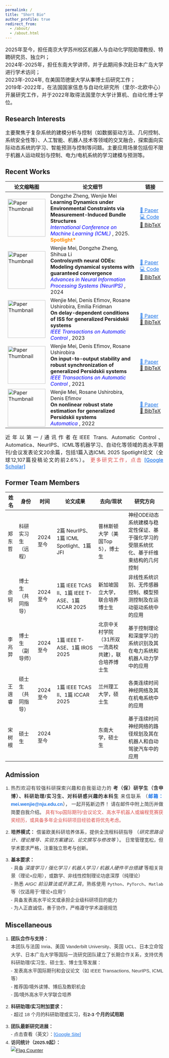 ```yaml
---
permalink: /
title: "Short Bio"
author_profile: true
redirect_from: 
  - /about/
  - /about.html
---
```




<div align="justify">
<p style="font-size:16px;">
2025年至今，担任南京大学苏州校区机器人与自动化学院助理教授、特聘研究员、独立PI；<br>
2024年-2025年，担任东南大学讲师，并于此期间多次赴日本广岛大学进行学术访问；<br>
2023年-2024年, 在美国范德堡大学从事博士后研究工作；<br>
2019年-2022年，在法国国家信息与自动化研究所（里尔-北欧中心）开展研究工作，并于2022年取得法国里尔大学计算机、自动化博士学位。
</p>
</div>


Research Interests
------
<div align="justify">
<p style="font-size:16px;">
主要聚焦于复杂系统的建模分析与控制（如数据驱动方法、几何控制、系统安全性等）、人工智能、机器人技术等领域的交叉融合，探索面向实际动态系统的学习、智能预测与控制等问题。主要应用场景包括但不限于机器人运动规划与控制、电力/电机系统的学习建模与预测等。
</p>
</div>




Recent Works
------
<table>
  <thead>
    <tr>
      <th>论文缩略图</th>
      <th>论文细节 </th>
      <th>链接</th>
    </tr>
  </thead>
  <tbody>
    <tr>
      <td><img src="/images/editing-talk.png" alt="Paper Thumbnail" width="120"></td>
      <td>
        Dongzhe Zheng, Wenjie Mei<br>
        <strong> Learning Dynamics under Environmental Constraints via Measurement-Induced Bundle Structures </strong><br>
       <em style="color:blue;">International Conference on Machine Learning (ICML) </em>, 2025. <span style="color:#FF8C00; font-weight:bold;">Spotlight*</span>
      </td>
      <td>
       <a href="https://arxiv.org/pdf/2505.19521" target="_blank" style="color:#1a73e8; text-decoration:underline;">📄 Paper</a> <br>
       <a href="https://github.com/ContinuumCoder/Measurement-Induced-Bundle-for-Learning-Dynamics/" target="_blank" style="color:#1a73e8; text-decoration:underline;">💻 Code</a> <br>
       <a href="files/bibtex1.bib" download>
         <span style="white-space:nowrap;">📑 BibTeX</span>
        </a>
      </td>
    </tr>
    <tr>
      <td><img src="/images/editing-talk.png" alt="Paper Thumbnail" width="120"></td>
      <td>
          Wenjie Mei, Dongzhe Zheng, Shihua Li<br>
        <strong> Controlsynth neural ODEs: Modeling dynamical systems with guaranteed convergence </strong><br>
        <em style="color:blue;"> Advances in Neural Information Processing Systems (NeurIPS) </em>, 2024
      </td>
      <td>
         <a href="https://proceedings.neurips.cc/paper_files/paper/2024/hash/b3b0ea507520e3db70f7219b59fd5fd9-Abstract-Conference.html" target="_blank" style="color:#1a73e8; text-decoration:underline;">📄 Paper</a> <br>
        <a href="https://github.com/ContinuumCoder/ControlSynth-Neural-ODE" target="_blank" style="color:#1a73e8; text-decoration:underline;">💻 Code</a> <br>
        <a href="files/bibtex2.bib" download>📑 BibTeX</a>
      </td>
    </tr>
     <tr>
      <td><img src="/images/editing-talk.png" alt="Paper Thumbnail" width="120"></td>
      <td>
          Wenjie Mei, Denis Efimov, Rosane Ushirobira, Emilia Fridman <br>
        <strong> On delay-dependent conditions of ISS for generalized Persidskii systems </strong><br>
        <em style="color:blue;"> IEEE Transactions on Automatic Control </em>, 2023
      </td>
      <td>
        <a href="https://inria.hal.science/hal-03749191/file/journal_time_delay_Pers_systems.pdf" target="_blank" style="color:#1a73e8; text-decoration:underline;">📄 Paper</a> <br>
        <a href="files/bibtex3.bib" download>📑 BibTeX</a>
      </td>
    </tr>
     <tr>
      <td><img src="/images/editing-talk.png" alt="Paper Thumbnail" width="120"></td>
      <td>
          Wenjie Mei, Denis Efimov, Rosane Ushirobira <br>
        <strong> On input-to-output stability and robust synchronization of generalized Persidskii systems </strong><br>
        <em style="color:blue;"> IEEE Transactions on Automatic Control </em>, 2021
      </td>
      <td>
        <a href="https://inria.hal.science/hal-03384183/document" target="_blank" style="color:#1a73e8; text-decoration:underline;">📄 Paper</a> <br>
        <a href="files/bibtex4.bib" download>📑 BibTeX</a>
      </td>
    </tr>
     <tr>
      <td><img src="/images/editing-talk.png" alt="Paper Thumbnail" width="120"></td>
      <td>
          Wenjie Mei, Rosane Ushirobira, Denis Efimov  <br>
        <strong> On nonlinear robust state estimation for generalized Persidskii systems </strong><br>
        <em style="color:blue;"> Automatica </em>, 2022
      </td>
      <td>
        <a href="https://www.sciencedirect.com/science/article/abs/pii/S0005109822002643" target="_blank" style="color:#1a73e8; text-decoration:underline;">📄 Paper</a> <br>
        <a href="files/bibtex5.bib" download>📑 BibTeX</a>
      </td>
    </tr>
  </tbody>
</table>

<div align="justify">
<p style="font-size:16px;">
近年以第一/通讯作者在IEEE Trans. Automatic Control、Automatica、NeurIPS、ICML等机器学习、自动化等领域的高水平期刊/会议发表论文20余篇，包括1篇入选ICML 2025 Spotlight论文（全球12,107篇投稿论文的前2.6%）。 <span style="color:#d9534f; font-weight: 500;"> 更多研究工作，点击 <a href="https://scholar.google.com/citations?user=1P8cYogAAAAJ&hl=zh-CN" target="_blank" style="color:#1a73e8; text-decoration:underline;">[Google Scholar]</a>  </span>
</p>
</div>


Former Team Members
------
<table>
  <thead>
    <tr>
      <th>姓名</th>
      <th>身份</th>
      <th>时间</th>
      <th>论文成果</th>
      <th>去向/现状</th>
      <th>研究方向</th>
    </tr>
  </thead>
  <tbody>
    <tr>
      <td>郑东哲</td>
      <td>科研实习生（远程）</td>
      <td>2024至今</td>
      <td>2篇 NeurIPS、1篇 ICML Spotlight、1篇 JFI</td>
      <td>普林斯顿大学（美国Top 5），博士生</td>
      <td>神经ODE动态系统建模与稳定性保证、基于强化学习的受限系统优化、基于纤维束结构的几何控制</td>
    </tr>
    <tr>
      <td>余轲</td>
      <td>博士生（共同指导）</td>
      <td>2024至今</td>
      <td>1篇 IEEE TCAS II、1篇 IEEE T-ASE、1篇 ICCAR 2025</td>
      <td>新加坡国立大学，联合培养博士生 </td>
      <td>非线性系统识别、无传感器控制、模型预测控制及在运动驱动系统中的应用</td>
    </tr>
    <tr>
      <td>李兆羿</td>
      <td>博士生（副导师）</td>
      <td>2024至今</td>
      <td>1篇 IEEE T-ASE、1篇 IROS 2025</td>
      <td>北京中关村学院（31所双一流高校共建），联合培养博士生 </td>
      <td>基于控制理论和深度学习的系统识别及其在电力系统和机器人动力学中的应用</td>
    </tr>
    <tr>
      <td>王逍睿</td>
      <td>硕士生（共同指导）</td>
      <td>2024至今</td>
      <td>1篇 IEEE TCAS II、1篇 ICCAR 2025</td>
      <td>兰州理工大学，硕士生 </td>
      <td>各类连续时间神经网络及其在机电系统中的应用</td>
    </tr>
    <tr>
      <td>宋树根</td>
      <td>硕士生</td>
      <td>2024至今</td>
      <td> </td>
      <td>东南大学，硕士生 </td>
      <td>基于连续时间神经网络的路径规划及其在机器人和自动驾驶汽车中的应用</td>
    </tr>
  </tbody>
</table>


Admission 
------ 
<div align="justify" style="line-height:1.7; font-family: Arial, sans-serif; font-size: 15px; color:#333;"> 
  <ol style="padding-left: 18px;"> 
  <li style="margin-bottom: 12px;"> 
    热烈欢迎有较强科研探索兴趣和自我驱动力的 <strong>考（保）研学生（含申博）、科研助理/实习生、对科研感兴趣的本科生 </strong> 来信联系 （<strong style="color:#1a73e8;">邮箱：<a href="mailto:mei.wenjie@nju.edu.cn" style="color:#1a73e8; text-decoration:none;">mei.wenjie@nju.edu.cn</a></strong>）， 一起开拓新边界！
    请在邮件中附上简历并做简要自我介绍。 
    <span style="color:#d9534f; font-weight: 500;">具有Top国际期刊/会议论文、高水平机器人或编程竞赛获奖经历，或具备多年企业科研项目经验者将优先考虑。</span> 
  </li> 
    <li style="margin-bottom: 12px;"> <strong>培养模式：</strong> 借鉴欧美科研培养体系，提供全流程科研指导 （<em>研究思路设计、理论推导、实验方案建议、论文撰写与修改等 </em>）。 日常管理宽松，但学术要求严格，注重独立思考与创新。 
    </li> 
    <li> <strong>基本要求：</strong><br> 
      - 具备 <em>深度学习 / 强化学习 / 机器人学习 / 机器人硬件平台搭建 </em> 等相关背景（理论+应用），或数学、非线性控制理论功底深厚（纯理论）<br> 
      - 熟悉 <em>AIGC 前沿算法或开源工具</em>，熟练使用 <code>Python</code>、<code>PyTorch</code>、<code>Matlab</code> 等（仅适用于“理论+应用”）<br> 
      - 具备发表高水平论文或承担企业级科研项目的能力<br> 
      - 为人正直诚信，善于协作，严格遵守学术道德规范 
    </li> 
  </ol> 
</div>



Miscellaneous 
------ 
<div align="justify" style="line-height:1.7; font-family: Arial, sans-serif; font-size: 15px; color:#333;"> 
  <ol style="padding-left: 18px;"> 
  <li style="margin-bottom: 12px;"> 
     <strong>团队合作与支持：</strong><br>  本团队与法国 Inria、美国 Vanderbilt University、英国 UCL、日本立命馆大学、日本广岛大学等国际一流研究团队建立了长期合作关系，支持优秀科研助理/实习生、硕士生、博士生等发展：<br> 
    - 发表高水平国际期刊和会议论文（如 IEEE Transactions, NeurIPS, ICML 等） <br> 
    - 推荐国/境外读博、博后及教职机会 <br> 
    - 国/境外高水平大学联合培养 
  </li> 
    <li style="margin-bottom: 12px;"> <strong>科研助理/实习附加要求：</strong><br>   - 超过 18 个月的科研助理或实习，有<strong>2-3 个月的试用期</strong>
    </li> 
    <li> <strong>团队最新研究进展：</strong><br> 
       - 点击查看（英文）：<a href="https://sites.google.com/site/wenjiewind" target="_blank" style="color:#1a73e8; text-decoration:underline;">[Google Site]</a>
    </li> 
     <li> <strong>访问统计（2025.9起）：</strong><br> 
      <a href="https://info.flagcounter.com/FqRa"><img src="https://s01.flagcounter.com/map/FqRa/size_m/txt_000000/border_CCCCCC/pageviews_1/viewers_0/flags_0/" alt="Flag Counter" border="0"></a>
    </li> 
  </ol> 
</div>

